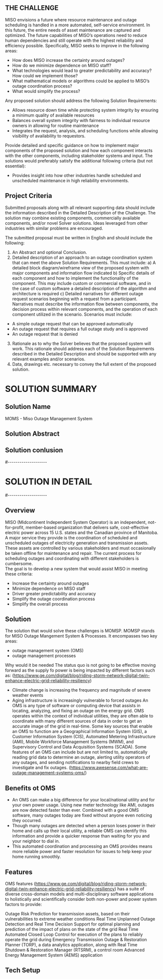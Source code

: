 ## THE CHALLENGE
MISO envisions a future where resource maintenance and outage scheduling is handled in a more automated, self-service environment. In this future, the entire needs of asset maintenance are captured and optimized. The future capabilities of MISO’s operations need to reduce human dependencies and still operate with the highest reliability and efficiency possible.
Specifically, MISO seeks to improve in the following areas:

- How does MISO increase the certainty around outages?
- How do we minimize dependence on MISO staff?
- What technologies would lead to greater predictability and accuracy? How could we implement those?
- What mathematical models or algorithms could be applied to MISO’s outage coordination process?
- What would simplify the process?

Any proposed solution should address the following Solution Requirements: 
- Allows resource down time while protecting system integrity by ensuring a minimum quality of available resources
- Balances overall system integrity with fairness to individual resource owners in allowing for routine maintenance
- Integrates the request, analysis, and scheduling functions while allowing visibility of availability to requestors.

Provide detailed and specific guidance on how to implement major components of the proposed solution and how each component interacts with the other components, including stakeholder systems and input.
The solutions would preferably satisfy the additional following criteria (but not essential):
- Provides insight into how other industries handle scheduled and unscheduled maintenance in high reliability environments.

## Project Criteria
Submitted proposals along with all relevant supporting data should include the information described in the Detailed Description of the Challenge. The solution may combine existing components, commercially available components, and/or novel Solver solutions. Ideas leveraged from other industries with similar problems are encouraged.

The submitted proposal must be written in English and should include the following:
1) An Abstract and optional Conclusion.
2) Detailed description of an approach to an outage coordination system that can meet the above Solution Requirements. This must include:
a) A detailed block diagram/wireframe view of the proposed system with major components and information flow indicated
b) Specific details of each component and how to implement the functionality of the component. This may include custom or commercial software, and in the case of custom software a detailed description of the algorithm and architecture is required
c) Detailed narratives for different outage request scenarios beginning with a request from a participant. Narratives must describe the information flow between components, the decision process within relevant components, and the operation of each component utilized in the scenario. Scenarios must include:
- A simple outage request that can be approved automatically
- An outage request that requires a full outage study and is approved
- An outage request that is denied
3) Rationale as to why the Solver believes that the proposed system will work. This rationale should address each of the Solution Requirements described in the Detailed Description and should be supported with any relevant examples and/or scenarios.
4) Data, drawings etc. necessary to convey the full extent of the proposed solution.

# SOLUTION SUMMARY

## Solution Name
MOMS - Miso Outage Management System

## Solution Abstract
 

## Solution conlusion


#--------------------
# SOLUTION IN DETAIL
#--------------------

## Overview
MISO (Midcontinent Independent System Operator) is an independent, not-for-profit, member-based organization that delivers safe, cost-effective electric power across 15 U.S. states and the Canadian province of Manitoba. A major service they provide is the coordination of scheduled and unscheduled outages of electricity generation and transmission assets. These assets are controlled by various stakeholders and must occasionally be taken offline for maintenance and repair.  The current process for scheduling outages and coordinating with different stakeholders is cumbersome.  
The goal is to develop a new system that would assist MISO in meeting these criteria:
- Increase the certainty around outages
- Minimize dependence on MISO staff
- Driver greater predictability and accuracy
- Simplify the outage coordination process
- Simplify the overall process

## Solution
The solution that would solve these challenges is MOMSP.  MOMSP stands for MISO Outage Mangement System & Processes.  It encompasses two key areas:
- outage management system (OMS)
- outage management processes

Why would it be needed
The status quo is not going to be effective moving forward as the supply fo power is being impacted by different factors such as: (https://www.ge.com/digital/blog/riding-storm-network-digital-twin-enhance-electric-grid-reliability-resiliency)
- Climate change is increasing the frequency and magnitude of severe weather events
- Aging infrastructure is increasingly vulnerable to forced outages
An OMS is any type of software or computing device that assists in locating, analyzing, and fixing an outage on the energy grid.  OMS operates within the context of individual utilities, they are often able to coordinate with many different sources of data in order to get an accurate image of the grid in real-time. Some key sources that enable an OMS to function are a Geographical Information System (GIS), a Customer Information System (CIS), Automated Metering Infrastructure (AMI), Mobile Workforce Management Systems (MWM), and Supervisory Control and Data Acquisition Systems (SCADA). 
Some features of an OMS can include but are not limited to, automatically reading grid data to determine an outage, alerting utility operators of any outages, and sending notifications to nearby field crews to investigate and fix outages. (https://www.awesense.com/what-are-outage-management-systems-oms/)

## Benefits ot OMS
- An OMS can make a big difference for your local/national utility and for your own power usage. Using new meter technology like AMI, outages are now detected faster than ever. Combined with a good OMS software, many outages today are fixed without anyone even noticing they occurred. 
- Though many outages are detected when a person loses power in their home and calls up their local utility, a reliable OMS can identify this information and provide a quicker response than waiting for you and your neighbor to dial in. 
- This automated coordination and processing an OMS provides means more reliable power and faster resolution for issues to help keep your home running smoothly.

## Features
OMS features (https://www.ge.com/digital/blog/riding-storm-network-digital-twin-enhance-electric-grid-reliability-resiliency)
has a suite of diverse cross-domain models and multi-disciplinary software applications to holistically and scientifically consider both non-power and power system factors to provide:

Outage Risk Prediction for transmission assets, based on their vulnerabilities to extreme weather conditions
Real Time Unplanned Outage Detection and Real Time Decision Support for optimal planning and prediction of the impact of plans on the state of the grid
Real Time Automated Closed Loop Control for execution of the plans to reliably operate the grid during Emergency
Transmission Outage & Restoration Planner (TORP), a data analytics application, 
along with Real Time Shutdown & Restoration Manager (RTSRM), 
a control room Advanced Energy Management System (AEMS) application

## Tech Setup
